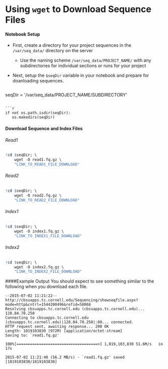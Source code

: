 # Using `wget` to Download Sequence Files

#### Notebook Setup

* First, create a directory for your project sequences in the `/var/seq_data/` directory on the server
  * Use the naming scheme `/var/seq_data/PROJECT_NAME/` with any subdirectories for individual sections or runs for your project
* Next, setup the `$seqDir` variable in your notebook and prepare for doanloading sequences.
   
  ```r
seqDir = '/var/seq_data/PROJECT_NAME/SUBDIRECTORY' 
  ```
   
  ```r
if not os.path.isdir(seqDir):  
     os.makedirs(seqDir)
  ```

#### Download Sequence and Index Files
###### Read1
```r
!cd $seqDir; \
    wget -O read1.fq.gz \
    "LINK_TO_READ1_FILE_DOWNLOAD"
```

###### Read2
```r
!cd $seqDir; \
    wget -O read2.fq.gz \
    "LINK_TO_READ2_FILE_DOWNLOAD"
```

###### Index1
```r
!cd $seqDir; \
    wget -O index1.fq.gz \
    "LINK_TO_INDEX1_FILE_DOWNLOAD"
```

###### Index2
```r
!cd $seqDir; \
    wget -O index2.fq.gz \
    "LINK_TO_INDEX2_FILE_DOWNLOAD"
```

####Example Output
You should expect to see something similar to the following when you download each file.
```
--2015-07-02 11:21:22--  http://cbsuapps.tc.cornell.edu/Sequencing/showseqfile.aspx?mode=http&cntrl=1544200496&refid=58068
Resolving cbsuapps.tc.cornell.edu (cbsuapps.tc.cornell.edu)... 128.84.70.250
Connecting to cbsuapps.tc.cornell.edu (cbsuapps.tc.cornell.edu)|128.84.70.250|:80... connected.
HTTP request sent, awaiting response... 200 OK
Length: 1019103830 (972M) [application/octet-stream]
Saving to: `read1.fq.gz'

100%[====================================>] 1,019,103,830 51.6M/s   in 17s     

2015-07-02 11:21:40 (56.2 MB/s) - `read1.fq.gz' saved [1019103830/1019103830]
```
